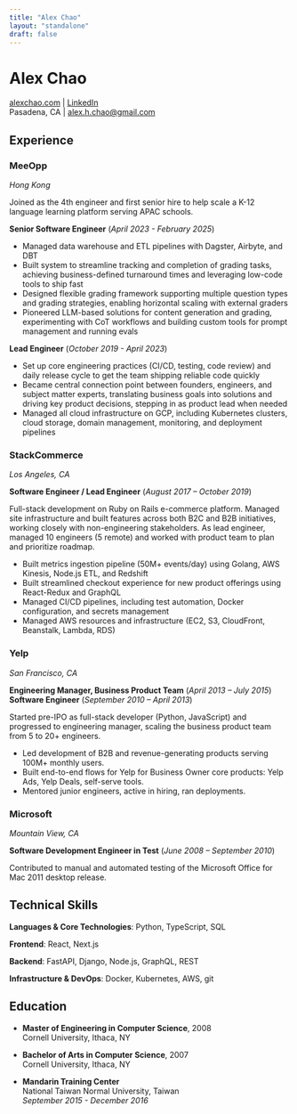 ```yaml
---
title: "Alex Chao"
layout: "standalone"
draft: false
---
```


# Alex Chao

[alexchao.com](https://alexchao.com) | [LinkedIn](https://linkedin.com/in/alexchao)  
Pasadena, CA | alex.h.chao@gmail.com

## Experience

### MeeOpp

*Hong Kong*

Joined as the 4th engineer and first senior hire to help scale a K-12 language learning platform serving APAC schools.

**Senior Software Engineer** (*April 2023 - February 2025*)

- Managed data warehouse and ETL pipelines with Dagster, Airbyte, and DBT
- Built system to streamline tracking and completion of grading tasks, achieving business-defined turnaround times and leveraging low-code tools to ship fast
- Designed flexible grading framework supporting multiple question types and grading strategies, enabling horizontal scaling with external graders
- Pioneered LLM-based solutions for content generation and grading, experimenting with CoT workflows and building custom tools for prompt management and running evals

**Lead Engineer** (*October 2019 - April 2023*)

- Set up core engineering practices (CI/CD, testing, code review) and daily release cycle to get the team shipping reliable code quickly
- Became central connection point between founders, engineers, and subject matter experts, translating business goals into solutions and driving key product decisions, stepping in as product lead when needed
- Managed all cloud infrastructure on GCP, including Kubernetes clusters, cloud storage, domain management, monitoring, and deployment pipelines

### StackCommerce

*Los Angeles, CA*

**Software Engineer / Lead Engineer** (*August 2017 – October 2019*)

Full-stack development on Ruby on Rails e-commerce platform. Managed site infrastructure and built features across both B2C and B2B initiatives, working closely with non-engineering stakeholders. As lead engineer, managed 10 engineers (5 remote) and worked with product team to plan and prioritize roadmap.

- Built metrics ingestion pipeline (50M+ events/day) using Golang, AWS Kinesis, Node.js ETL, and Redshift
- Built streamlined checkout experience for new product offerings using React-Redux and GraphQL
- Managed CI/CD pipelines, including test automation, Docker configuration, and secrets management
- Managed AWS resources and infrastructure (EC2, S3, CloudFront, Beanstalk, Lambda, RDS)

### Yelp

*San Francisco, CA*

**Engineering Manager, Business Product Team** (*April 2013 – July 2015*)  
**Software Engineer** (*September 2010 – April 2013*)

Started pre-IPO as full-stack developer (Python, JavaScript) and progressed to engineering manager, scaling the business product team from 5 to 20+ engineers.

- Led development of B2B and revenue-generating products serving 100M+ monthly users.
- Built end-to-end flows for Yelp for Business Owner core products: Yelp Ads, Yelp Deals, self-serve tools.
- Mentored junior engineers, active in hiring, ran deployments.

### Microsoft

*Mountain View, CA*

**Software Development Engineer in Test** (*June 2008 – September 2010*)

Contributed to manual and automated testing of the Microsoft Office for Mac 2011 desktop release.

## Technical Skills

**Languages & Core Technologies**: Python, TypeScript, SQL

**Frontend**: React, Next.js

**Backend**: FastAPI, Django, Node.js, GraphQL, REST

**Infrastructure & DevOps**: Docker, Kubernetes, AWS, git

## Education

* **Master of Engineering in Computer Science**, 2008  
  Cornell University, Ithaca, NY

* **Bachelor of Arts in Computer Science**, 2007  
  Cornell University, Ithaca, NY

* **Mandarin Training Center**  
  National Taiwan Normal University, Taiwan  
  *September 2015 - December 2016*
